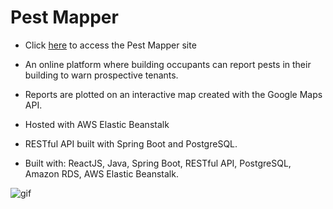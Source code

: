 # Pest Mapper

* Click [here](http://pestmapper-env.eba-2ypfqjyc.us-east-2.elasticbeanstalk.com/) to access the Pest Mapper site

* An online platform where building occupants can report pests in their building to warn prospective tenants.

* Reports are plotted on an interactive map created with the Google Maps API.

* Hosted with AWS Elastic Beanstalk

* RESTful API built with Spring Boot and PostgreSQL.

* Built with: ReactJS, Java, Spring Boot, RESTful API, PostgreSQL, Amazon RDS, AWS Elastic Beanstalk.

![gif](demo2.gif)
